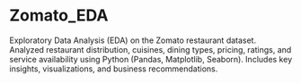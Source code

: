 # Zomato_EDA
Exploratory Data Analysis (EDA) on the Zomato restaurant dataset. Analyzed restaurant distribution, cuisines, dining types, pricing, ratings, and service availability using Python (Pandas, Matplotlib, Seaborn). Includes key insights, visualizations, and business recommendations.

